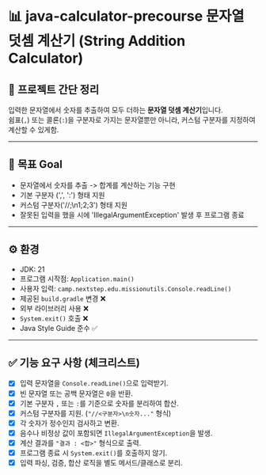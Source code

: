 # 📊 java-calculator-precourse 문자열 덧셈 계산기 (String Addition Calculator)

## 📌 프로젝트 간단 정리
입력한 문자열에서 숫자를 추출하여 모두 더하는 **문자열 덧셈 계산기**입니다.  
쉼표(`,`) 또는 콜론(`:`)을 구분자로 가지는 문자열뿐만 아니라, 커스텀 구분자를 지정하여 계산할 수 있게함.

---

## 🧭 목표 Goal
- 문자열에서 숫자를 추출 -> 합계를 계산하는 기능 구현
- 기본 구분자 (',', ':') 형태 지원
- 커스텀 구분자('//;\n1;2;3') 형태 지원
- 잘못된 입력을 했을 시에 'IllegalArgumentException' 발생 후 프로그램 종료

---

## ⚙️ 환경
- JDK: 21
- 프로그램 시작점: `Application.main()`
- 사용자 입력: `camp.nextstep.edu.missionutils.Console.readLine()`
- 제공된 `build.gradle` 변경 ❌
- 외부 라이브러리 사용 ❌
- `System.exit()` 호출 ❌
- Java Style Guide 준수 ✅

---

## ✅ 기능 요구 사항 (체크리스트)

- [x] 입력 문자열을 `Console.readLine()`으로 입력받기.
- [x] 빈 문자열 또는 공백 문자열은 `0`을 반환.
- [x] 기본 구분자 `,` 또는 `:`를 기준으로 숫자를 분리하여 합산.
- [x] 커스텀 구분자를 지원. (`"//<구분자>\n숫자..."` 형식)
- [x] 각 숫자가 정수인지 검사하고 변환.
- [x] 음수나 비정상 값이 포함되면 `IllegalArgumentException`을 발생.
- [x] 계산 결과를 `"결과 : <합>"` 형식으로 출력.
- [x] 프로그램 종료 시 `System.exit()`를 호출하지 않기.
- [x] 입력 파싱, 검증, 합산 로직을 별도 메서드/클래스로 분리.